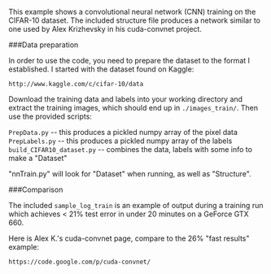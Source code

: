 This example shows a convolutional neural network (CNN) training on the CIFAR-10 dataset. The included structure file produces a network similar to one used by Alex Krizhevsky in his cuda-convnet project.

###Data preparation

In order to use the code, you need to prepare the dataset to the format I established.  I started with the dataset found on Kaggle:

	http://www.kaggle.com/c/cifar-10/data

Download the training data and labels into your working directory and extract the training images, which should end up in `./images_train/`.  Then use the provided scripts:  

`PrepData.py` -- this produces a pickled numpy array of the pixel data
`PrepLabels.py` -- this produces a pickled numpy array of the labels
`build_CIFAR10_dataset.py` -- combines the data, labels with some info to make a "Dataset"

"nnTrain.py" will look for "Dataset" when running, as well as "Structure".

###Comparison
	
The included `sample_log_train` is an example of output during a training run which achieves < 21% test error in under 20 minutes on a GeForce GTX 660.

Here is Alex K.'s cuda-convnet page, compare to the 26% "fast results" example:

	https://code.google.com/p/cuda-convnet/

